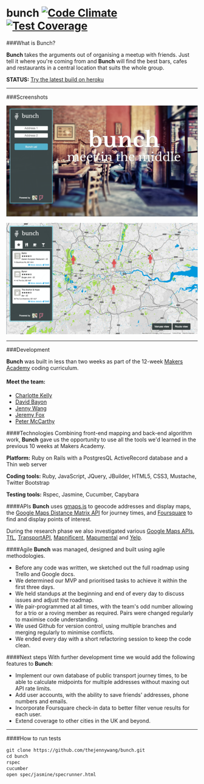 # bunch [![Code Climate](https://codeclimate.com/repos/54031e06e30ba06e940095e2/badges/543991ade3cec0100898/gpa.svg)](https://codeclimate.com/repos/54031e06e30ba06e940095e2/feed) [![Test Coverage](https://codeclimate.com/repos/54031e06e30ba06e940095e2/badges/543991ade3cec0100898/coverage.svg)](https://codeclimate.com/repos/54031e06e30ba06e940095e2/feed)

###What is Bunch?

**Bunch** takes the arguments out of organising a meetup with friends. Just tell it where you're coming from and **Bunch** will find the best bars, cafes and restaurants in a central location that suits the whole group.

**STATUS:** [Try the latest build on heroku](http://bunch-us.herokuapp.com/)

---

###Screenshots

![Bunch Home](/app/assets/images/screenshots/bunch-home.png?raw=true "Bunch main page")

![Bunch Map](/app/assets/images/screenshots/bunch-map.png?raw=true "Bunch map results")

---

###Development

**Bunch** was built in less than two weeks as part of the 12-week [Makers Academy] coding curriculum.

#### Meet the team:
  + [Charlotte Kelly](https://github.com/cmew3)
  + [David Bayon](https://github.com/bayonnaise)
  + [Jenny Wang](https://github.com/thejennywang)
  + [Jeremy Fox](https://github.com/foxjerem)
  + [Peter McCarthy](https://github.com/petermccarthy49)

####Technologies
Combining front-end mapping and back-end algorithm work, **Bunch** gave us the opportunity to use all the tools we'd learned in the previous 10 weeks at Makers Academy.

**Platform:** Ruby on Rails with a PostgresQL ActiveRecord database and a Thin web server

**Coding tools:** Ruby, JavaScript, JQuery, JBuilder, HTML5, CSS3, Mustache, Twitter Bootstrap

**Testing tools:** Rspec, Jasmine, Cucumber, Capybara

####APIs
**Bunch** uses [gmaps.js] to geocode addresses and display maps, the [Google Maps Distance Matrix API] for journey times, and [Foursquare] to find and display points of interest.

During the research phase we also investigated various [Google Maps APIs], [TfL], [TransportAPI], [Mapnificent], [Mapumental] and [Yelp].

####Agile
**Bunch** was managed, designed and built using agile methodologies.
- Before any code was written, we sketched out the full roadmap using Trello and Google docs.
- We determined our MVP and prioritised tasks to achieve it within the first three days.
- We held standups at the beginning and end of every day to discuss issues and adjust the roadmap.
- We pair-programmed at all times, with the team's odd number allowing for a trio or a roving member as required. Pairs were changed regularly to maximise code understanding.
- We used Github for version control, using multiple branches and merging regularly to minimise conflicts.
- We ended every day with a short refactoring session to keep the code clean.

####Next steps
With further development time we would add the following features to **Bunch**:
- Implement our own database of public transport journey times, to be able to calculate midpoints for multiple addresses without maxing out API rate limits.
- Add user accounts, with the ability to save friends' addresses, phone numbers and emails.
- Incorporate Foursquare check-in data to better filter venue results for each user.
- Extend coverage to other cities in the UK and beyond.

---

####How to run tests

```shell
git clone https://github.com/thejennywang/bunch.git
cd bunch
rspec
cucumber
open spec/jasmine/specrunner.html
```

[Makers Academy]:http://www.makersacademy.com/
[Google Maps Distance Matrix API]:https://developers.google.com/maps/documentation/distancematrix/
[gmaps.js]:http://hpneo.github.io/gmaps/
[Foursquare]:https://developer.foursquare.com/
[Google Maps APIs]:https://developers.google.com/maps/
[TfL]:https://www.tfl.gov.uk/info-for/open-data-users/
[TransportAPI]:http://transportapi.com/
[Mapnificent]:http://www.mapnificent.net/
[Mapumental]:https://mapumental.com/
[Yelp]:http://www.yelp.com/developers/documentation